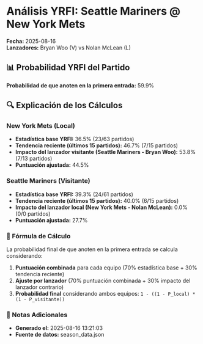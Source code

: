 # Análisis YRFI: Seattle Mariners @ New York Mets

**Fecha:** 2025-08-16  
**Lanzadores:** Bryan Woo (V) vs Nolan McLean (L)

## 📊 Probabilidad YRFI del Partido

**Probabilidad de que anoten en la primera entrada:** 59.9%

## 🔍 Explicación de los Cálculos

### New York Mets (Local)
- **Estadística base YRFI:** 36.5% (23/63 partidos)
- **Tendencia reciente (últimos 15 partidos):** 46.7% (7/15 partidos)
- **Impacto del lanzador visitante (Seattle Mariners - Bryan Woo):** 53.8% (7/13 partidos)
- **Puntuación ajustada:** 44.5%

### Seattle Mariners (Visitante)
- **Estadística base YRFI:** 39.3% (24/61 partidos)
- **Tendencia reciente (últimos 15 partidos):** 40.0% (6/15 partidos)
- **Impacto del lanzador local (New York Mets - Nolan McLean):** 0.0% (0/0 partidos)
- **Puntuación ajustada:** 27.7%

### 📝 Fórmula de Cálculo

La probabilidad final de que anoten en la primera entrada se calcula considerando:
1. **Puntuación combinada** para cada equipo (70% estadística base + 30% tendencia reciente)
2. **Ajuste por lanzador** (70% puntuación combinada + 30% impacto del lanzador contrario)
3. **Probabilidad final** considerando ambos equipos: `1 - ((1 - P_local) * (1 - P_visitante))`

### 📌 Notas Adicionales

- **Generado el:** 2025-08-16 13:21:03
- **Fuente de datos:** season_data.json
